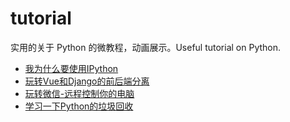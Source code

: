 # tutorial
实用的关于 Python 的微教程，动画展示。Useful tutorial on Python.

- [我为什么要使用IPython](IPython/我为什么要使用IPython.md)
- [玩转Vue和Django的前后端分离](Vue/教你使用Python搭建一个前后端分离的项目.md)
- [玩转微信-远程控制你的电脑](WechatController/Readme.md)
- [学习一下Python的垃圾回收](memoryMange/README.md)

